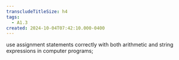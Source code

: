 ```yaml
---
transcludeTitleSize: h4
tags:
  - A1.3
created: 2024-10-04T07:42:10.000-0400
---
```

use assignment statements correctly with both arithmetic and string expressions in computer programs;